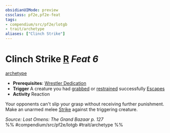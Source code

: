 ```yaml
---
obsidianUIMode: preview
cssclass: pf2e,pf2e-feat
tags:
- compendium/src/pf2e/lotgb
- trait/archetype
aliases: ["Clinch Strike"]
---
```

# Clinch Strike  [R](chapter-9-playing-the-game.md#Actions "Reaction") *Feat 6*  
[archetype](archetype.md "Archetype Feat Trait")  

- **Prerequisites**: [Wrestler Dedication](wrestler-dedication-lotgb.md)
- **Trigger** A creature you had [grabbed](conditions.md#Grabbed) or [restrained](conditions.md#Restrained) successfully [Escapes](escape.md)
- **Activity** Reaction

Your opponents can't slip your grasp without receiving further punishment. Make an unarmed melee [Strike](strike.md) against the triggering creature.

*Source: Lost Omens: The Grand Bazaar p. 127*  
%% #compendium/src/pf2e/lotgb #trait/archetype %%